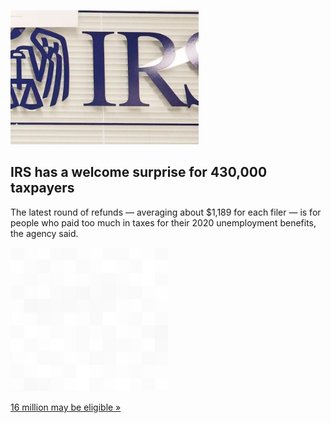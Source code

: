 
![IRS has a welcome surprise for 430,000 taxpayers](./20211101235846.png)
## IRS has a welcome surprise for 430,000 taxpayers

The latest round of refunds — averaging about $1,189 for each filer — is for people who paid too much in taxes for their 2020 unemployment benefits, the agency said.

![pic](../square_bg.png)

[16 million may be eligible »](https://www.yahoo.com/money/irs-sends-additional-tax-refunds-over-unemployment-190645101.html)
